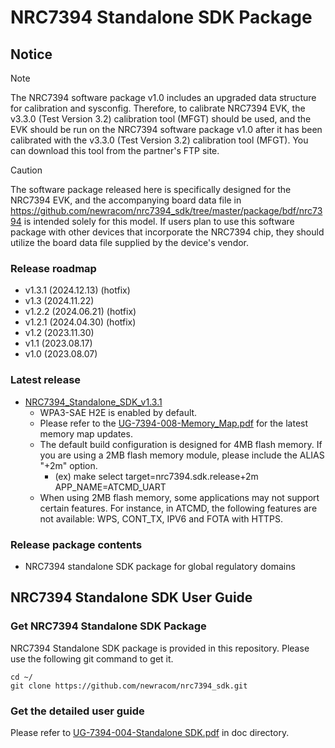 # NRC7394 Standalone SDK Package

## Notice

> [!NOTE]
> The NRC7394 software package v1.0 includes an upgraded data structure for calibration and sysconfig. Therefore, to calibrate NRC7394 EVK, the v3.3.0 (Test Version 3.2) calibration tool (MFGT) should be used, and the EVK should be run on the NRC7394 software package v1.0 after it has been calibrated with the v3.3.0 (Test Version 3.2) calibration tool (MFGT). You can download this tool from the partner's FTP site.

> [!CAUTION]
> The software package released here is specifically designed for the NRC7394 EVK, and the accompanying board data file in https://github.com/newracom/nrc7394_sdk/tree/master/package/bdf/nrc7394 is intended solely for this model.
> If users plan to use this software package with other devices that incorporate the NRC7394 chip, they should utilize the board data file supplied by the device's vendor.

### Release roadmap
- v1.3.1 (2024.12.13) (hotfix)
- v1.3 (2024.11.22)
- v1.2.2 (2024.06.21) (hotfix)
- v1.2.1 (2024.04.30) (hotfix)
- v1.2 (2023.11.30)
- v1.1 (2023.08.17)
- v1.0 (2023.08.07)

### Latest release
- [NRC7394_Standalone_SDK_v1.3.1](https://github.com/newracom/nrc7394_sdk/releases/tag/v1.3.1)
  - WPA3-SAE H2E is enabled by default.
  - Please refer to the [UG-7394-008-Memory_Map.pdf](https://github.com/newracom/nrc7394_sdk/blob/master/package/doc/UG-7394-008-Memory_Map.pdf) for the latest memory map updates.
  - The default build configuration is designed for 4MB flash memory. If you are using a 2MB flash memory module, please include the ALIAS "+2m" option. 
    - (ex) make select target=nrc7394.sdk.release+2m APP_NAME=ATCMD_UART  
  - When using 2MB flash memory, some applications may not support certain features. For instance, in ATCMD, the following features are not available: WPS, CONT_TX, IPV6 and FOTA with HTTPS.

### Release package contents
- NRC7394 standalone SDK package for global regulatory domains

## NRC7394 Standalone SDK User Guide
### Get NRC7394 Standalone SDK Package
NRC7394 Standalone SDK package is provided in this repository. Please use the following git command to get it.
```
cd ~/
git clone https://github.com/newracom/nrc7394_sdk.git
```

### Get the detailed user guide
Please refer to [UG-7394-004-Standalone SDK.pdf](https://github.com/newracom/nrc7394_sdk/blob/master/package/doc/UG-7394-004-Standalone%20SDK.pdf) in doc directory. 
